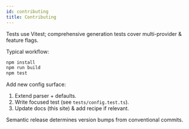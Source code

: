 ```yaml
---
id: contributing
title: Contributing
---
```


Tests use Vitest; comprehensive generation tests cover multi-provider & feature flags.

Typical workflow:
```bash
npm install
npm run build
npm test
```

Add new config surface:
1. Extend parser + defaults.
2. Write focused test (see `tests/config.test.ts`).
3. Update docs (this site) & add recipe if relevant.

Semantic release determines version bumps from conventional commits.
